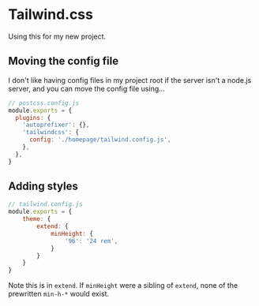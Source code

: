 # Tailwind.css


Using this for my new project.

## Moving the config file
I don't like having config files in my project root if the server isn't
a node.js server, and you can move the config file using…

```javascript
// postcss.config.js
module.exports = {
  plugins: {
    'autoprefixer': {},
    'tailwindcss': {
      config: './homepage/tailwind.config.js',
    },
  },
}
```

## Adding styles
```javascript
// tailwind.config.js
module.exports = {
    theme: {
        extend: {
            minHeight: {
                '96': '24 rem',
            }
        }
    }
}
```

Note this is in `extend`. If `minHeight` were a sibling of `extend`, none of the prewritten
`min-h-*` would exist.